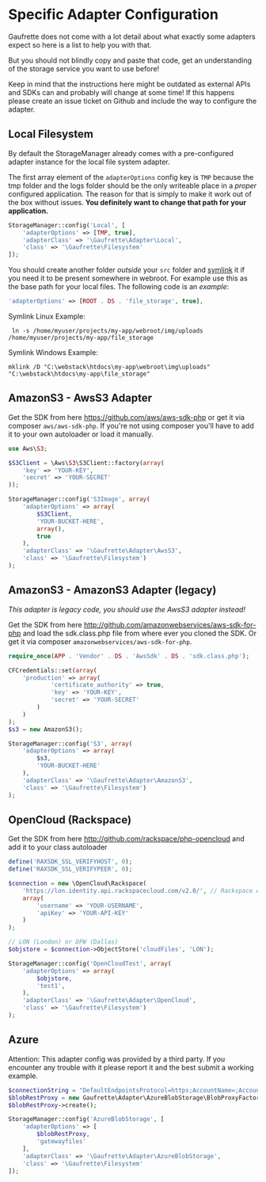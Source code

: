 Specific Adapter Configuration
===============================

Gaufrette does not come with a lot detail about what exactly some adapters expect so here is a list to help you with that.

But you should not blindly copy and paste that code, get an understanding of the storage service you want to use before!

Keep in mind that the instructions here might be outdated as external APIs and SDKs can and probably will change at some time! If this happens please create an issue ticket on Github and include the way to configure the adapter.

Local Filesystem
----------------

By default the StorageManager already comes with a pre-configured adapter instance for the local file system adapter.

The first array element of the `adapterOptions` config key is `TMP` because the tmp folder and the logs folder should be the only writeable place in a *proper* configured application. The reason for that is simply to make it work out of the box without issues. **You definitely want to change that path for your application.**

```php
StorageManager::config('Local', [
	'adapterOptions' => [TMP, true],
	'adapterClass' => '\Gaufrette\Adapter\Local',
	'class' => '\Gaufrette\Filesystem'
]);
```

You should create another folder *outside* your `src` folder and [symlink](https://en.wikipedia.org/wiki/Symbolic_link) it if you need it to be present somewhere in webroot. For example use this as the base path for your local files. The following code is an *example*:

```php
'adapterOptions' => [ROOT . DS . 'file_storage', true],
```

Symlink Linux Example:

```
 ln -s /home/myuser/projects/my-app/webroot/img/uploads /home/myuser/projects/my-app/file_storage
```

Symlink Windows Example:

```
mklink /D "C:\webstack\htdocs\my-app\webroot\img\uploads" "C:\webstack\htdocs\my-app\file_storage"
```

AmazonS3 - AwsS3 Adapter
------------------------

Get the SDK from here https://github.com/aws/aws-sdk-php or get it via composer ```aws/aws-sdk-php```. If you're not using composer you'll have to add it to your own autoloader or load it manually.

```php
use Aws\S3;

$S3Client = \Aws\S3\S3Client::factory(array(
	'key' => 'YOUR-KEY',
	'secret' => 'YOUR-SECRET'
));

StorageManager::config('S3Image', array(
	'adapterOptions' => array(
		$S3Client,
		'YOUR-BUCKET-HERE',
		array(),
		true
	),
	'adapterClass' => '\Gaufrette\Adapter\AwsS3',
	'class' => '\Gaufrette\Filesystem')
);
```

AmazonS3 - AmazonS3 Adapter (legacy)
------------------------------------

*This adapter is legacy code, you should use the AwsS3 adapter instead!*

Get the SDK from here http://github.com/amazonwebservices/aws-sdk-for-php and load the sdk.class.php file from where ever you cloned the SDK. Or get it via composer ```amazonwebservices/aws-sdk-for-php```.

```php
require_once(APP . 'Vendor' . DS . 'AwsSdk' . DS . 'sdk.class.php');

CFCredentials::set(array(
	'production' => array(
			'certificate_authority' => true,
			'key' => 'YOUR-KEY',
			'secret' => 'YOUR-SECRET'
		)
	)
);
$s3 = new AmazonS3();

StorageManager::config('S3', array(
	'adapterOptions' => array(
		$s3,
		'YOUR-BUCKET-HERE'
	),
	'adapterClass' => '\Gaufrette\Adapter\AmazonS3',
	'class' => '\Gaufrette\Filesystem')
);
```

OpenCloud (Rackspace)
---------------------

Get the SDK from here http://github.com/rackspace/php-opencloud and add it to your class autoloader

```php
define('RAXSDK_SSL_VERIFYHOST', 0);
define('RAXSDK_SSL_VERIFYPEER', 0);

$connection = new \OpenCloud\Rackspace(
	'https://lon.identity.api.rackspacecloud.com/v2.0/', // Rackspace Auth URL
	array(
		'username' => 'YOUR-USERNAME',
		'apiKey' => 'YOUR-API-KEY'
	)
);

// LON (London) or DFW (Dallas)
$objstore = $connection->ObjectStore('cloudFiles', 'LON');

StorageManager::config('OpenCloudTest', array(
	'adapterOptions' => array(
		$objstore,
		'test1',
	),
	'adapterClass' => '\Gaufrette\Adapter\OpenCloud',
	'class' => '\Gaufrette\Filesystem')
);
```

Azure
-----

Attention: This adapter config was provided by a third party. If you encounter any trouble with it please report it and the best submit a working example.

```php
$connectionString = "DefaultEndpointsProtocol=https;AccountName=;AccountKey=";
$blobRestProxy = new Gaufrette\Adapter\AzureBlobStorage\BlobProxyFactory($connectionString);
$blobRestProxy->create();

StorageManager::config('AzureBlobStorage', [
    'adapterOptions' => [
        $blobRestProxy,
        'gatewayfiles'
    ],
    'adapterClass' => '\Gaufrette\Adapter\AzureBlobStorage',
    'class' => '\Gaufrette\Filesystem'
]);
```
